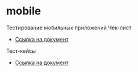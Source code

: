 # mobile

Тестирование мобильных приложений
Чек-лист
- [Ссылка на документ](https://docs.google.com/spreadsheets/d/1_IFOOSdeSOZ1c3xEjc8Yju1Qqkzg-PtozdJqFrYeGUg/edit?usp=sharing)

Тест-кейсы
- [Ссылка на документ](https://drive.google.com/file/d/1eUnPhPSEDSxo2o27gRcbHouDF4SlT5Fe/view?usp=sharing)
